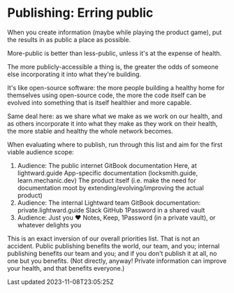 # Publishing: Erring public

When you create information (maybe while playing the product game), put the results in as public a place as possible.

More-public is better than less-public, unless it's at the expense of health.

The more publicly-accessible a thing is, the greater the odds of someone else incorporating it into what they're building.

It's like open-source software: the more people building a healthy home for themselves using open-source code, the more the code itself can be evolved into something that is itself healthier and more capable.

Same deal here: as we share what we make as we work on our health, and as others incorporate it into what they make as they work on their health, the more stable and healthy the whole network becomes.

When evaluating where to publish, run through this list and aim for the first viable audience scope:

1. Audience: The public internet GitBook documentation Here, at lightward.guide App-specific documentation (locksmith.guide, learn.mechanic.dev) The product itself (i.e. make the need for documentation moot by extending/evolving/improving the actual product)
2. Audience: The internal Lightward team GitBook documentation: private.lightward.guide Slack GitHub 1Password in a shared vault
3. Audience: Just you ❤️ Notes, Keep, 1Password (in a private vault), or whatever delights you

This is an exact inversion of our overall priorities list. That is not an accident. Public publishing benefits the world, our team, and you; internal publishing benefits our team and you; and if you don't publish it at all, no one but you benefits. (Not directly, anyway! Private information can improve your health, and that benefits everyone.)

Last updated 2023-11-08T23:05:25Z